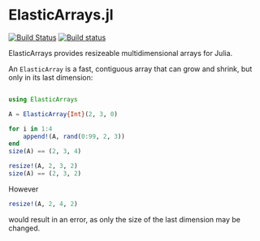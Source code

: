 # ElasticArrays.jl

[![Build Status](https://travis-ci.org/JuliaArrays/ElasticArrays.jl.svg?branch=master)](https://travis-ci.org/JuliaArrays/ElasticArrays.jl)
[![Build status](https://ci.appveyor.com/api/projects/status/4kk8pn2ladmiqqk9/branch/master?svg=true)](https://ci.appveyor.com/project/oschulz/elasticarrays-jl/branch/master)

ElasticArrays provides resizeable multidimensional arrays for Julia.

An `ElasticArray` is a fast, contiguous array that can grow and shrink, but
only in its last dimension:

```julia

using ElasticArrays

A = ElasticArray{Int}(2, 3, 0)

for i in 1:4
    append!(A, rand(0:99, 2, 3))
end
size(A) == (2, 3, 4)

resize!(A, 2, 3, 2)
size(A) == (2, 3, 2)
```

However

```julia
resize!(A, 2, 4, 2)
```

would result in an error, as only the size of the last dimension may be
changed.
